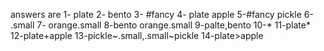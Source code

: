 answers are 
1- plate
2- bento
3- #fancy
4- plate apple
5-#fancy pickle
6- .small
7- orange.small
8-bento orange.small
9-palte,bento
10-*
11-plate*
12-plate+apple
13-pickle~.small,.small~pickle
14-plate>apple